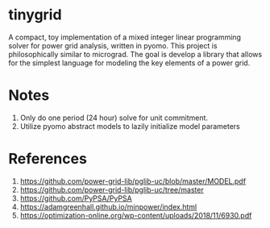 # tinygrid
A compact, toy implementation of a mixed integer linear programming solver for power grid analysis, written in pyomo. This project is philosophically similar to micrograd. The goal is develop a library that allows for the simplest language for modeling the key elements of a power grid. 

# Notes
1. Only do one period (24 hour) solve for unit commitment. 
2. Utilize pyomo abstract models to lazily initialize model parameters
# References
1. https://github.com/power-grid-lib/pglib-uc/blob/master/MODEL.pdf
2. https://github.com/power-grid-lib/pglib-uc/tree/master
3. https://github.com/PyPSA/PyPSA
4. https://adamgreenhall.github.io/minpower/index.html
5. https://optimization-online.org/wp-content/uploads/2018/11/6930.pdf